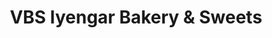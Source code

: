 ---
title: "VBS Iyengar Bakery & Sweets"
url: /bangalore/vbs-iyengar-bakery-und-sweets/
shop: Bäckerei
---